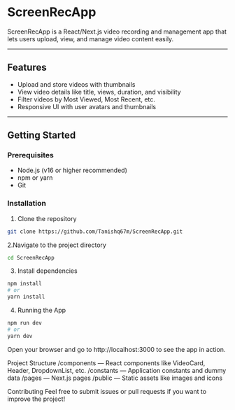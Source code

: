 # ScreenRecApp

ScreenRecApp is a React/Next.js video recording and management app that lets users upload, view, and manage video content easily.

---

## Features

- Upload and store videos with thumbnails
- View video details like title, views, duration, and visibility
- Filter videos by Most Viewed, Most Recent, etc.
- Responsive UI with user avatars and thumbnails

---

## Getting Started

### Prerequisites

- Node.js (v16 or higher recommended)
- npm or yarn
- Git

### Installation

1. Clone the repository

```bash
git clone https://github.com/Tanishq67m/ScreenRecApp.git

```

2.Navigate to the project directory
```bash
cd ScreenRecApp
```

3. Install dependencies

```bash
npm install
# or
yarn install
```

4. Running the App
```bash
npm run dev
# or
yarn dev
```

Open your browser and go to http://localhost:3000 to see the app in action.

Project Structure
/components — React components like VideoCard, Header, DropdownList, etc.
/constants — Application constants and dummy data
/pages — Next.js pages
/public — Static assets like images and icons


Contributing
Feel free to submit issues or pull requests if you want to improve the project!
